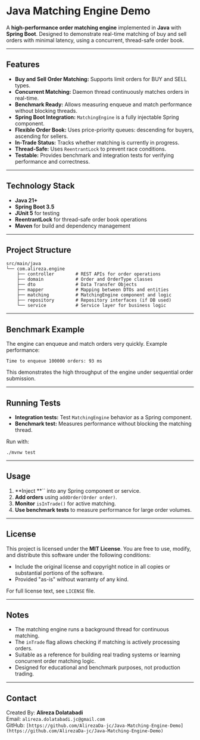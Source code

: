 # Java Matching Engine Demo

A **high-performance order matching engine** implemented in **Java** with **Spring Boot**. Designed to demonstrate real-time matching of buy and sell orders with minimal latency, using a concurrent, thread-safe order book.

---

## Features

- **Buy and Sell Order Matching:** Supports limit orders for BUY and SELL types.
- **Concurrent Matching:** Daemon thread continuously matches orders in real-time.
- **Benchmark Ready:** Allows measuring enqueue and match performance without blocking threads.
- **Spring Boot Integration:** `MatchingEngine` is a fully injectable Spring component.
- **Flexible Order Book:** Uses price-priority queues: descending for buyers, ascending for sellers.
- **In-Trade Status:** Tracks whether matching is currently in progress.
- **Thread-Safe:** Uses `ReentrantLock` to prevent race conditions.
- **Testable:** Provides benchmark and integration tests for verifying performance and correctness.

---

## Technology Stack

- **Java 21+**
- **Spring Boot 3.5**
- **JUnit 5** for testing
- **ReentrantLock** for thread-safe order book operations
- **Maven** for build and dependency management

---

## Project Structure

```
src/main/java
└── com.alireza.engine
    ├── controller        # REST APIs for order operations
    ├── domain            # Order and OrderType classes
    ├── dto               # Data Transfer Objects
    ├── mapper            # Mapping between DTOs and entities
    ├── matching          # MatchingEngine component and logic
    ├── repository        # Repository interfaces (if DB used)
    └── service           # Service layer for business logic
```

---

## Benchmark Example

The engine can enqueue and match orders very quickly. Example performance:

```
Time to enqueue 100000 orders: 93 ms
```

This demonstrates the high throughput of the engine under sequential order submission.

---

## Running Tests

- **Integration tests:** Test `MatchingEngine` behavior as a Spring component.
- **Benchmark test:** Measures performance without blocking the matching thread.

Run with:

```
./mvnw test
```

---

## Usage

1. **Inject **`` into any Spring component or service.
2. **Add orders** using `addOrder(Order order)`.
3. **Monitor** `isInTrade()` for active matching.
4. **Use benchmark tests** to measure performance for large order volumes.

---

## License

This project is licensed under the **MIT License**. You are free to use, modify, and distribute this software under the following conditions:

- Include the original license and copyright notice in all copies or substantial portions of the software.
- Provided "as-is" without warranty of any kind.

For full license text, see `LICENSE` file.

---

## Notes

- The matching engine runs a background thread for continuous matching.
- The `inTrade` flag allows checking if matching is actively processing orders.
- Suitable as a reference for building real trading systems or learning concurrent order matching logic.
- Designed for educational and benchmark purposes, not production trading.

---

## Contact

Created By: **Alireza Dolatabadi**\
Email: `alireza.dolatabadi.jc@gmail.com`\
GitHub: `[https://github.com/AlirezaDa-jc/Java-Matching-Engine-Demo](https://github.com/AlirezaDa-jc/Java-Matching-Engine-Demo)`

